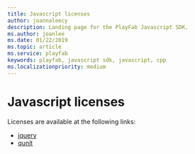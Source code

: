 ```yaml
---
title: Javascript licenses
author: joannaleecy
description: Landing page for the PlayFab Javascript SDK.
ms.author: joanlee
ms.date: 01/22/2019
ms.topic: article
ms.service: playfab
keywords: playfab, javascript sdk, javascript, cpp
ms.localizationpriority: medium
---
```


# Javascript licenses

Licenses are available at the following links:

- [jquery](licenses/jquery-license.md)
- [qunit](licenses/qunit-license.md)
